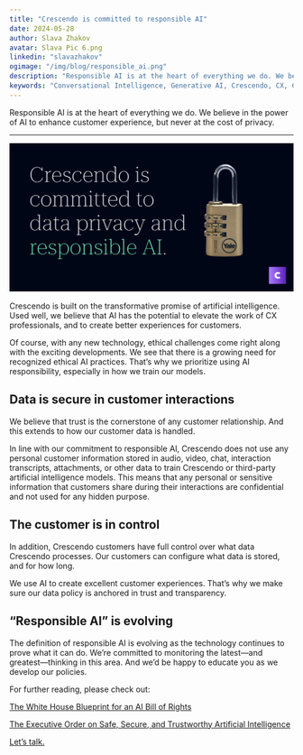 ```yaml
---
title: "Crescendo is committed to responsible AI"
date: 2024-05-28
author: Slava Zhakov
avatar: Slava Pic 6.png
linkedin: "slavazhakov"
ogimage: "/img/blog/responsible_ai.png"
description: "Responsible AI is at the heart of everything we do. We believe in the power of AI to enhance customer experience, but never at the cost of privacy."
keywords: "Conversational Intelligence, Generative AI, Crescendo, CX, Customer Experience, CX Improvement, Customer Satisfaction" 
---
```


Responsible AI is at the heart of everything we do. We believe in the power of AI to enhance customer experience, but never at the cost of privacy.

---

![Crescendo is committed to responsible AI](/img/blog/responsible_ai.png)


Crescendo is built on the transformative promise of artificial intelligence. Used well, we believe that AI has the potential to elevate the work of CX professionals, and to create better experiences for customers.

Of course, with any new technology, ethical challenges come right along with the exciting developments. We see that there is a growing need for recognized ethical AI practices. That’s why we prioritize using AI responsibility, especially in how we train our models.

## Data is secure in customer interactions 
We believe that trust is the cornerstone of any customer relationship. And this extends to how our customer data is handled.

In line with our commitment to responsible AI, Crescendo does not use any personal customer information stored in audio, video, chat, interaction transcripts, attachments, or other data to train Crescendo or third-party artificial intelligence models. This means that any personal or sensitive information that customers share during their interactions are confidential and not used for any hidden purpose.

## The customer is in control 
In addition, Crescendo customers have full control over what data Crescendo processes. Our customers can configure what data is stored, and for how long.

We use AI to create excellent customer experiences. That’s why we make sure our data policy is anchored in trust and transparency.

## “Responsible AI” is evolving 
The definition of responsible AI is evolving as the technology continues to prove what it can do. We’re committed to monitoring the latest—and greatest—thinking in this area. And we’d be happy to educate you as we develop our policies.

For further reading, please check out:

[The White House Blueprint for an AI Bill of Rights](https://www.whitehouse.gov/ostp/ai-bill-of-rights/)

[The Executive Order on Safe, Secure, and Trustworthy Artificial Intelligence](https://www.whitehouse.gov/briefing-room/presidential-actions/2023/10/30/executive-order-on-the-safe-secure-and-trustworthy-development-and-use-of-artificial-intelligence/) 


[Let’s talk.](https://crescendo-cx.com/get-started)



